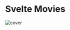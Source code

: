 # Svelte Movies

<img src="https://github.com/niagalves/svelte-movies/blob/master/img/cover.png?raw=true" alt="cover" />
